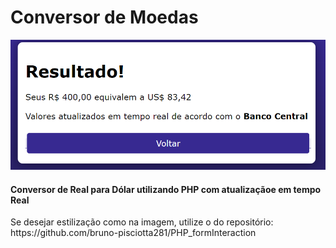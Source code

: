 # Conversor de Moedas

<img src="https://github.com/bruno-pisciotta281/PHP_currencyConverter/blob/main/img_currencyConverter.png" width="1000px;"/>

#### Conversor de Real para Dólar utilizando PHP com atualizaçãoe em tempo Real

<p></p> Se desejar estilização como na imagem, utilize o do repositório: https://github.com/bruno-pisciotta281/PHP_formInteraction
